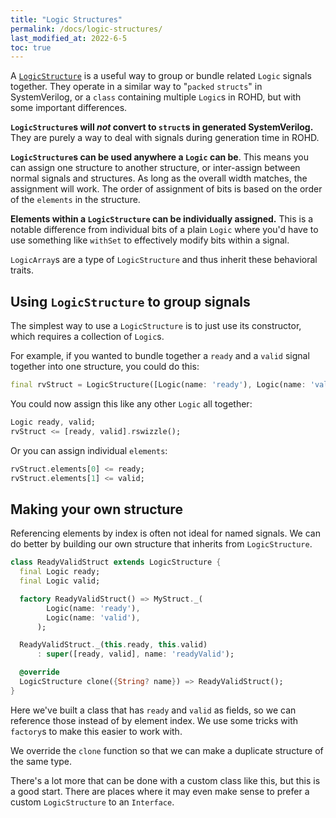 ```yaml
---
title: "Logic Structures"
permalink: /docs/logic-structures/
last_modified_at: 2022-6-5
toc: true
---
```


A [`LogicStructure`](https://intel.github.io/rohd/rohd/LogicStructure-class.html) is a useful way to group or bundle related `Logic` signals together. They operate in a similar way to "`packed` `structs`" in SystemVerilog, or a `class` containing multiple `Logic`s in ROHD, but with some important differences.

**`LogicStructure`s will _not_ convert to `struct`s in generated SystemVerilog.** They are purely a way to deal with signals during generation time in ROHD.

**`LogicStructure`s can be used anywhere a `Logic` can be**. This means you can assign one structure to another structure, or inter-assign between normal signals and structures.  As long as the overall width matches, the assignment will work. The order of assignment of bits is based on the order of the `elements` in the structure.

**Elements within a `LogicStructure` can be individually assigned.** This is a notable difference from individual bits of a plain `Logic` where you'd have to use something like `withSet` to effectively modify bits within a signal.

`LogicArray`s are a type of `LogicStructure` and thus inherit these behavioral traits.

## Using `LogicStructure` to group signals

The simplest way to use a `LogicStructure` is to just use its constructor, which requires a collection of `Logic`s.

For example, if you wanted to bundle together a `ready` and a `valid` signal together into one structure, you could do this:

```dart
final rvStruct = LogicStructure([Logic(name: 'ready'), Logic(name: 'valid')]);
```

You could now assign this like any other `Logic` all together:

```dart
Logic ready, valid;
rvStruct <= [ready, valid].rswizzle();
```

Or you can assign individual `elements`:

```dart
rvStruct.elements[0] <= ready;
rvStruct.elements[1] <= valid;
```

## Making your own structure

Referencing elements by index is often not ideal for named signals. We can do better by building our own structure that inherits from `LogicStructure`.

```dart
class ReadyValidStruct extends LogicStructure {
  final Logic ready;
  final Logic valid;

  factory ReadyValidStruct() => MyStruct._(
        Logic(name: 'ready'),
        Logic(name: 'valid'),
      );

  ReadyValidStruct._(this.ready, this.valid)
      : super([ready, valid], name: 'readyValid');

  @override
  LogicStructure clone({String? name}) => ReadyValidStruct();
}
```

Here we've built a class that has `ready` and `valid` as fields, so we can reference those instead of by element index.  We use some tricks with `factory`s to make this easier to work with.

We override the `clone` function so that we can make a duplicate structure of the same type.

There's a lot more that can be done with a custom class like this, but this is a good start. There are places where it may even make sense to prefer a custom `LogicStructure` to an `Interface`.
